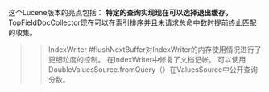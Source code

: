 这个Lucene版本的亮点包括：
**特定的查询实现现在可以选择退出缓存。**
TopFieldDocCollector现在可以在索引排序并且未请求总命中数时提前终止匹配的收集。
>>IndexWriter #flushNextBuffer对IndexWriter的内存使用情况进行了更细粒度的控制。
>>在IndexWriter中修复了文档记帐。
>>可以使用DoubleValuesSource.fromQuery（）在ValuesSource中公开查询分数。